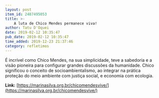```yaml
---
layout: post
item_id: 2487495053
title: >-
    A luta de Chico Mendes permanece viva!
author: Tatu D'Oquei
date: 2019-02-12 10:35:47
pub_date: 2019-02-12 10:35:47
time_added: 2019-12-23 21:37:46
category: refletimos
---
```


É incrível como Chico Mendes, na sua simplicidade, teve a sabedoria e a visão pioneira para configurar grandes discussões da humanidade. Chico significou o conceito de socioambientalismo, ao integrar na prática proteção do meio ambiente com justiça social, e economia com ecologia.

**Link:** [https://marinasilva.org.br/chicomendesvive/](https://marinasilva.org.br/chicomendesvive/)

